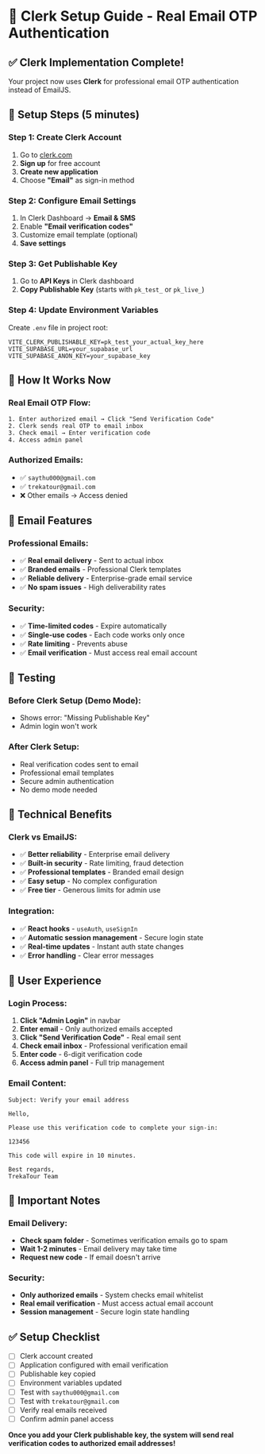 # 🔐 Clerk Setup Guide - Real Email OTP Authentication

## ✅ Clerk Implementation Complete!

Your project now uses **Clerk** for professional email OTP authentication instead of EmailJS.

## 🚀 Setup Steps (5 minutes)

### Step 1: Create Clerk Account
1. Go to [clerk.com](https://clerk.com/)
2. **Sign up** for free account
3. **Create new application**
4. Choose **"Email"** as sign-in method

### Step 2: Configure Email Settings
1. In Clerk Dashboard → **Email & SMS**
2. Enable **"Email verification codes"**
3. Customize email template (optional)
4. **Save settings**

### Step 3: Get Publishable Key
1. Go to **API Keys** in Clerk dashboard
2. **Copy Publishable Key** (starts with `pk_test_` or `pk_live_`)

### Step 4: Update Environment Variables
Create `.env` file in project root:
```env
VITE_CLERK_PUBLISHABLE_KEY=pk_test_your_actual_key_here
VITE_SUPABASE_URL=your_supabase_url
VITE_SUPABASE_ANON_KEY=your_supabase_key
```

## 🎯 How It Works Now

### Real Email OTP Flow:
```
1. Enter authorized email → Click "Send Verification Code"
2. Clerk sends real OTP to email inbox
3. Check email → Enter verification code
4. Access admin panel
```

### Authorized Emails:
- ✅ `saythu000@gmail.com`
- ✅ `trekatour@gmail.com`
- ❌ Other emails → Access denied

## 📧 Email Features

### Professional Emails:
- ✅ **Real email delivery** - Sent to actual inbox
- ✅ **Branded emails** - Professional Clerk templates
- ✅ **Reliable delivery** - Enterprise-grade email service
- ✅ **No spam issues** - High deliverability rates

### Security:
- ✅ **Time-limited codes** - Expire automatically
- ✅ **Single-use codes** - Each code works only once
- ✅ **Rate limiting** - Prevents abuse
- ✅ **Email verification** - Must access real email account

## 🧪 Testing

### Before Clerk Setup (Demo Mode):
- Shows error: "Missing Publishable Key"
- Admin login won't work

### After Clerk Setup:
- Real verification codes sent to email
- Professional email templates
- Secure admin authentication
- No demo mode needed

## 🔧 Technical Benefits

### Clerk vs EmailJS:
- ✅ **Better reliability** - Enterprise email delivery
- ✅ **Built-in security** - Rate limiting, fraud detection
- ✅ **Professional templates** - Branded email design
- ✅ **Easy setup** - No complex configuration
- ✅ **Free tier** - Generous limits for admin use

### Integration:
- ✅ **React hooks** - `useAuth`, `useSignIn`
- ✅ **Automatic session management** - Secure login state
- ✅ **Real-time updates** - Instant auth state changes
- ✅ **Error handling** - Clear error messages

## 📱 User Experience

### Login Process:
1. **Click "Admin Login"** in navbar
2. **Enter email** - Only authorized emails accepted
3. **Click "Send Verification Code"** - Real email sent
4. **Check email inbox** - Professional verification email
5. **Enter code** - 6-digit verification code
6. **Access admin panel** - Full trip management

### Email Content:
```
Subject: Verify your email address

Hello,

Please use this verification code to complete your sign-in:

123456

This code will expire in 10 minutes.

Best regards,
TrekaTour Team
```

## 🚨 Important Notes

### Email Delivery:
- **Check spam folder** - Sometimes verification emails go to spam
- **Wait 1-2 minutes** - Email delivery may take time
- **Request new code** - If email doesn't arrive

### Security:
- **Only authorized emails** - System checks email whitelist
- **Real email verification** - Must access actual email account
- **Session management** - Secure login state handling

## ✅ Setup Checklist
- [ ] Clerk account created
- [ ] Application configured with email verification
- [ ] Publishable key copied
- [ ] Environment variables updated
- [ ] Test with `saythu000@gmail.com`
- [ ] Test with `trekatour@gmail.com`
- [ ] Verify real emails received
- [ ] Confirm admin panel access

**Once you add your Clerk publishable key, the system will send real verification codes to authorized email addresses!**
